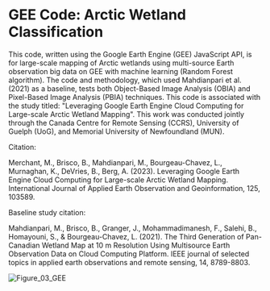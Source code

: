 # GEE Code: Arctic Wetland Classification

This code, written using the Google Earth Engine (GEE) JavaScript API,  is for large-scale mapping of Arctic wetlands using multi-source Earth observation big data on GEE with machine learning (Random Forest algorithm). The code and methodology, which used Mahdianpari et al. (2021) as a baseline, tests both Object-Based Image Analysis (OBIA) and Pixel-Based Image Analysis (PBIA) techniques. This code is associated with the study titled: "Leveraging Google Earth Engine Cloud Computing for Large-scale Arctic Wetland Mapping". This work was conducted jointly through the Canada Centre for Remote Sensing (CCRS), University of Guelph (UoG), and Memorial University of Newfoundland (MUN).

Citation:

Merchant, M., Brisco, B., Mahdianpari, M., Bourgeau-Chavez, L., Murnaghan, K., DeVries, B., Berg, A. (2023). Leveraging Google Earth Engine Cloud Computing for Large-scale Arctic Wetland Mapping. International Journal of Applied Earth Observation and Geoinformation, 125, 103589.

Baseline study citation:

Mahdianpari, M., Brisco, B., Granger, J., Mohammadimanesh, F., Salehi, B., Homayouni, S., & Bourgeau-Chavez, L. (2021). The Third Generation of Pan-Canadian Wetland Map at 10 m Resolution Using Multisource Earth Observation Data on Cloud Computing Platform. IEEE journal of selected topics in applied earth observations and remote sensing, 14, 8789-8803.

![Figure_03_GEE](https://github.com/RemoteSenseiMichael/GEE_Arctic_Wetland_Classification/assets/83989128/e51caae3-3964-4351-af55-89dec4442df8)
